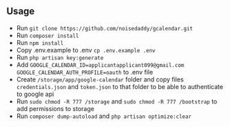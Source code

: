 ## Usage
- Run `git clone https://github.com/noisedaddy/gcalendar.git` 
- Run `composer install` 
- Run `npm install`
- Copy .env.example to .env `cp .env.example .env`
- Run `php artisan key:generate`
- Add `GOOGLE_CALENDAR_ID=applicantapplicant099@gmail.com
       GOOGLE_CALENDAR_AUTH_PROFILE=oauth` to .env file
- Create `/storage/app/google-calendar` folder and copy files `credentials.json` and `token.json` to that folder to be able to authenticate to google api
- Run `sudo chmod -R 777 /storage` and `sudo chmod -R 777 /bootstrap` to add permissions to storage 
- Run `composer dump-autoload` and `php artisan optimize:clear`
